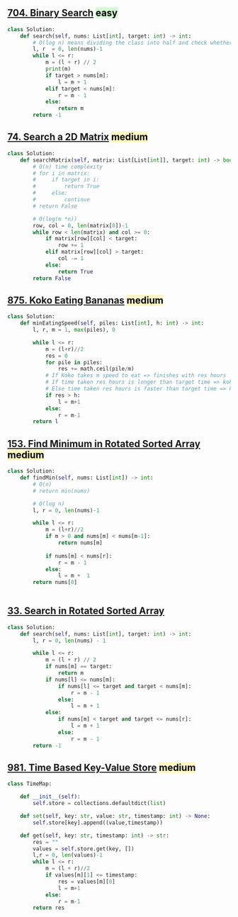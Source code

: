 ## [704. Binary Search](https://leetcode.com/problems/binary-search/) <mark style="background: #BBFABBA6;">easy</mark>
```python
class Solution:
    def search(self, nums: List[int], target: int) -> int:
        # O(log n) means dividing the class into half and check whether it is in the left or right and repeat
        l, r  = 0, len(nums)-1
        while l <= r:
            m = (l + r) // 2
            print(m)
            if target > nums[m]:
                l = m + 1
            elif target < nums[m]:
                r = m - 1
            else:
                return m
        return -1
```

## [74. Search a 2D Matrix](https://leetcode.com/problems/search-a-2d-matrix/) <mark style="background: #FFF3A3A6;">medium</mark>
```python
class Solution:
    def searchMatrix(self, matrix: List[List[int]], target: int) -> bool:
        # O(n) time complexity
        # for i in matrix:
        #     if target in i:
        #         return True
        #     else:
        #         continue
        # return False

        # O(log(m *n))
        row, col = 0, len(matrix[0])-1
        while row < len(matrix) and col >= 0:
            if matrix[row][col] < target:
                row += 1
            elif matrix[row][col] > target:
                col -= 1
            else:
                return True
        return False
```

## [875. Koko Eating Bananas](https://leetcode.com/problems/koko-eating-bananas/) <mark style="background: #FFF3A3A6;">medium</mark>
```python
class Solution:
    def minEatingSpeed(self, piles: List[int], h: int) -> int:
        l, r, m = 1, max(piles), 0

        while l <= r:
            m = (l+r)//2
            res = 0
            for pile in piles:
                res += math.ceil(pile/m)
            # If Koko takes m speed to eat => finishes with res hours 
            # If time taken res hours is longer than target time => koko eating too slow => increase her speed by increasing left pointer
            # Else time taken res hours is faster than target time => koko eating too fast => decrease her speed
            if res > h:
                l = m+1
            else:
                r = m-1
        return l
```

## [153. Find Minimum in Rotated Sorted Array](https://leetcode.com/problems/find-minimum-in-rotated-sorted-array/) <mark style="background: #FFF3A3A6;">medium</mark>
```python
class Solution:
    def findMin(self, nums: List[int]) -> int:
        # O(n)
        # return min(nums)

        # O(log n)
        l, r = 0, len(nums)-1

        while l <= r:
            m = (l+r)//2
            if m > 0 and nums[m] < nums[m-1]:
                return nums[m]
            
            if nums[m] < nums[r]:
                r = m - 1
            else:
                l = m +  1
        return nums[0]
            
```

## [33. Search in Rotated Sorted Array](https://leetcode.com/problems/search-in-rotated-sorted-array/)

```python
class Solution:
    def search(self, nums: List[int], target: int) -> int:
        l, r = 0, len(nums) - 1

        while l <= r:
            m = (l + r) // 2
            if nums[m] == target:
                return m
            if nums[l] <= nums[m]:
                if nums[l] <= target and target < nums[m]:
                    r = m - 1
                else:
                    l = m + 1
            else:
                if nums[m] < target and target <= nums[r]:
                    l = m + 1
                else:
                    r = m - 1
        return -1
```

## [981. Time Based Key-Value Store](https://leetcode.com/problems/time-based-key-value-store/) <mark style="background: #FFF3A3A6;">medium</mark>
```python
class TimeMap:

    def __init__(self):
        self.store = collections.defaultdict(list)

    def set(self, key: str, value: str, timestamp: int) -> None:
        self.store[key].append((value,timestamp))

    def get(self, key: str, timestamp: int) -> str:
        res = ""
        values = self.store.get(key, [])
        l,r = 0, len(values)-1
        while l <= r:
            m = (l + r)//2
            if values[m][1] <= timestamp:
                res = values[m][0]
                l = m+1
            else:
                r = m-1
        return res
```